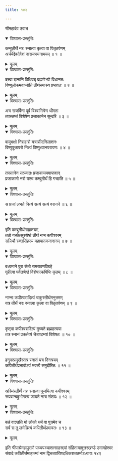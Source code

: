 ```yaml
---
title: १४२

---
```

श्रीमहादेव उवाच  

<details open><summary>विश्वास-प्रस्तुतिः</summary>

कम्बुतीर्थे नरः स्नात्वा कृत्वा वा पितृतर्पणम्  
अर्चयेद्देवदेवेशं नारायणमनामयम् ॥ १ ॥
</details>

<details><summary>मूलम्</summary>

कम्बुतीर्थे नरः स्नात्वा कृत्वा वा पितृतर्पणम्  
अर्चयेद्देवदेवेशं नारायणमनामयम् ॥ १ ॥
</details>



<details open><summary>विश्वास-प्रस्तुतिः</summary>

दत्त्वा दानानि विधिवद् ब्रह्मणेभ्यो विधानतः  
विष्णुलोकमवाप्नोति तीर्थस्यास्य प्रभावतः ॥ २ ॥
</details>

<details><summary>मूलम्</summary>

दत्त्वा दानानि विधिवद् ब्रह्मणेभ्यो विधानतः  
विष्णुलोकमवाप्नोति तीर्थस्यास्य प्रभावतः ॥ २ ॥
</details>



<details open><summary>विश्वास-प्रस्तुतिः</summary>

अत्र राजर्षिणा पूर्वं विश्वामित्रेण धीमता  
तपस्तप्तं विशेषेण प्रजाकामेन सुन्दरि ॥ ३ ॥
</details>

<details><summary>मूलम्</summary>

अत्र राजर्षिणा पूर्वं विश्वामित्रेण धीमता  
तपस्तप्तं विशेषेण प्रजाकामेन सुन्दरि ॥ ३ ॥
</details>



<details open><summary>विश्वास-प्रस्तुतिः</summary>

वायुभक्षो निराहारो यत्रासीदनिलाशनः  
विष्णुपूजापरो नित्यं विष्णुध्यानपरायणः ॥ ४ ॥
</details>

<details><summary>मूलम्</summary>

वायुभक्षो निराहारो यत्रासीदनिलाशनः  
विष्णुपूजापरो नित्यं विष्णुध्यानपरायणः ॥ ४ ॥
</details>



<details open><summary>विश्वास-प्रस्तुतिः</summary>

तपसानेन सञ्जातः प्रजाकाममवाप्तवान्  
प्रजाकामो नरो यश्च कम्बुतीर्थं हि गच्छति ॥ ५ ॥
</details>

<details><summary>मूलम्</summary>

तपसानेन सञ्जातः प्रजाकाममवाप्तवान्  
प्रजाकामो नरो यश्च कम्बुतीर्थं हि गच्छति ॥ ५ ॥
</details>



<details open><summary>विश्वास-प्रस्तुतिः</summary>

स प्रजां लभते नित्यं सत्यं सत्यं वरानने ॥ ६ ॥
</details>

<details><summary>मूलम्</summary>

स प्रजां लभते नित्यं सत्यं सत्यं वरानने ॥ ६ ॥
</details>



<details open><summary>विश्वास-प्रस्तुतिः</summary>

इति कम्बुतीर्थमाहात्म्यम्  
ततो गच्छेत्सुरश्रेष्ठे तीर्थं नाम कपीश्वरम्  
सन्निधौ रक्तसिंहस्य महापातकनाशनम् ॥ ७ ॥
</details>

<details><summary>मूलम्</summary>

इति कम्बुतीर्थमाहात्म्यम्  
ततो गच्छेत्सुरश्रेष्ठे तीर्थं नाम कपीश्वरम्  
सन्निधौ रक्तसिंहस्य महापातकनाशनम् ॥ ७ ॥
</details>



<details open><summary>विश्वास-प्रस्तुतिः</summary>

बध्यमाने पुरा सेतौ रामरावणविग्रहे  
गृहीत्वा पर्वतश्रेष्ठं विशेषात्कपिभिः कृतम् ॥ ८ ॥
</details>

<details><summary>मूलम्</summary>

बध्यमाने पुरा सेतौ रामरावणविग्रहे  
गृहीत्वा पर्वतश्रेष्ठं विशेषात्कपिभिः कृतम् ॥ ८ ॥
</details>



<details open><summary>विश्वास-प्रस्तुतिः</summary>

नाम्ना कपीश्वरादित्यं चक्रुस्तीर्थमनुत्तमम्  
यत्र तीर्थे नरः स्नात्वा कृत्वा वा पितृतर्पणम् ॥ ९ ॥
</details>

<details><summary>मूलम्</summary>

नाम्ना कपीश्वरादित्यं चक्रुस्तीर्थमनुत्तमम्  
यत्र तीर्थे नरः स्नात्वा कृत्वा वा पितृतर्पणम् ॥ ९ ॥
</details>



<details open><summary>विश्वास-प्रस्तुतिः</summary>

दृष्ट्वा कपीश्वरादित्यं मुच्यते ब्रह्महत्यया  
तत्र स्नानं प्रकर्तव्यं चैत्राष्टम्यां विशेषतः ॥ १० ॥
</details>

<details><summary>मूलम्</summary>

दृष्ट्वा कपीश्वरादित्यं मुच्यते ब्रह्महत्यया  
तत्र स्नानं प्रकर्तव्यं चैत्राष्टम्यां विशेषतः ॥ १० ॥
</details>



<details open><summary>विश्वास-प्रस्तुतिः</summary>

हनुमत्प्रमुखैस्तत्र स्नातं यत्र दिनत्रयम्  
कपितीर्थप्रभावोऽयं भवत्यै समुदीरितः ॥ ११ ॥
</details>

<details><summary>मूलम्</summary>

हनुमत्प्रमुखैस्तत्र स्नातं यत्र दिनत्रयम्  
कपितीर्थप्रभावोऽयं भवत्यै समुदीरितः ॥ ११ ॥
</details>



<details open><summary>विश्वास-प्रस्तुतिः</summary>

अस्मिंस्तीर्थे नरः स्नात्वा पूजयित्वा कपीश्वरम्  
रूपवान्बहुभोगश्च जायते नात्र संशयः ॥ १२ ॥
</details>

<details><summary>मूलम्</summary>

अस्मिंस्तीर्थे नरः स्नात्वा पूजयित्वा कपीश्वरम्  
रूपवान्बहुभोगश्च जायते नात्र संशयः ॥ १२ ॥
</details>



<details open><summary>विश्वास-प्रस्तुतिः</summary>

बलं वाञ्छति यो लोको धर्मं वा पुत्रमेव च  
सर्वं स तु लभेन्नित्यं कपितीर्थप्रभावतः ॥ १३ ॥
</details>

<details><summary>मूलम्</summary>

बलं वाञ्छति यो लोको धर्मं वा पुत्रमेव च  
सर्वं स तु लभेन्नित्यं कपितीर्थप्रभावतः ॥ १३ ॥
</details>


इति श्रीपाद्मेमहापुराणे पञ्चपञ्चाशत्साहस्र्यां संहितायामुत्तरखण्डे उमामहेश्वर  
संवादे कपितीर्थमाहात्म्यं नाम द्विचत्वारिंशदधिकशततमोऽध्यायः १४२
